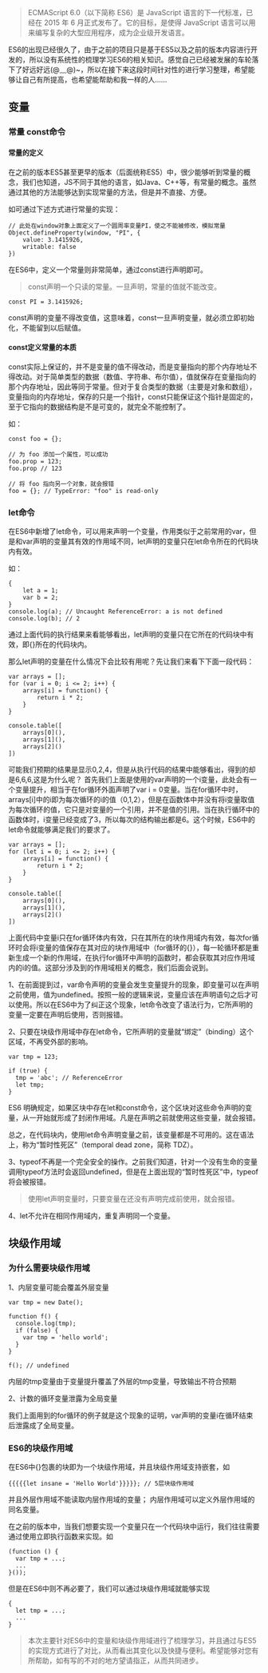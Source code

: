> ECMAScript 6.0（以下简称 ES6）是 JavaScript 语言的下一代标准，已经在 2015 年 6 月正式发布了。它的目标，是使得 JavaScript 语言可以用来编写复杂的大型应用程序，成为企业级开发语言。

ES6的出现已经很久了，由于之前的项目只是基于ES5以及之前的版本内容进行开发的，所以没有系统性的梳理学习ES6的相关知识。感觉自己已经被发展的车轮落下了好远好远(@﹏@)~，所以在接下来这段时间针对性的进行学习整理，希望能够让自己有所提高，也希望能帮助和我一样的人……

## 变量

### 常量 const命令

#### 常量的定义

在之前的版本ES5甚至更早的版本（后面统称ES5）中，很少能够听到常量的概念，我们也知道，JS不同于其他的语言，如Java、C++等，有常量的概念。虽然通过其他的方法能够达到实现常量的方法，但是并不直接、方便。

如可通过下述方式进行常量的实现：
```
// 此处在window对象上面定义了一个圆周率变量PI，使之不能被修改，模拟常量
Object.defineProperty(window, "PI", {
	value: 3.1415926,
	writable: false
})
```

在ES6中，定义一个常量则非常简单，通过const进行声明即可。
>const声明一个只读的常量。一旦声明，常量的值就不能改变。

```
const PI = 3.1415926;
```
const声明的变量不得改变值，这意味着，const一旦声明变量，就必须立即初始化，不能留到以后赋值。

#### const定义常量的本质

const实际上保证的，并不是变量的值不得改动，而是变量指向的那个内存地址不得改动。对于简单类型的数据（数值、字符串、布尔值），值就保存在变量指向的那个内存地址，因此等同于常量。但对于复合类型的数据（主要是对象和数组），变量指向的内存地址，保存的只是一个指针，const只能保证这个指针是固定的，至于它指向的数据结构是不是可变的，就完全不能控制了。

如：
```
const foo = {};

// 为 foo 添加一个属性，可以成功
foo.prop = 123;
foo.prop // 123

// 将 foo 指向另一个对象，就会报错
foo = {}; // TypeError: "foo" is read-only
```

### let命令

在ES6中新增了let命令，可以用来声明一个变量，作用类似于之前常用的var，但是和var声明的变量其有效的作用域不同，let声明的变量只在let命令所在的代码块内有效。

如：
```
{
    let a = 1;
    var b = 2;
}
console.log(a); // Uncaught ReferenceError: a is not defined
console.log(b); // 2
```
通过上面代码的执行结果来看能够看出，let声明的变量只在它所在的代码块中有效，即{}所在的代码块内。

那么let声明的变量在什么情况下会比较有用呢？先让我们来看下下面一段代码：
```
var arrays = [];
for (var i = 0; i <= 2; i++) {
	arrays[i] = function() {
		return i * 2;
	}
}

console.table([
	arrays[0](),
	arrays[1](),
	arrays[2]()
])
```
可能我们预期的结果是显示0,2,4，但是从执行代码的结果中能够看出，得到的却是6,6,6,这是为什么呢？
首先我们上面是使用的var声明的一个i变量，此处会有一个变量提升，相当于在for循环外面声明了var i = 0变量。当在for循环中时，arrays[i]中的i即为每次循环的i的值（0,1,2），但是在函数体中并没有将i变量取值为每次循环的值，它只是对变量的一个引用，并不是值的引用。当在执行循环中的函数体时，i变量已经变成了3，所以每次的结构输出都是6。这个时候，ES6中的let命令就能够满足我们的要求了。

```
var arrays = [];
for (let i = 0; i <= 2; i++) {
	arrays[i] = function() {
		return i * 2;
	}
}

console.table([
	arrays[0](),
	arrays[1](),
	arrays[2]()
])
```
上面代码中变量i只在for循环体内有效，只在其所在的块作用域内有效，每次for循环时会将i变量的值保存在其对应的块作用域中（for循环的{}），每一轮循环都是重新生成一个新的作用域，在执行for循环中声明的函数时，都会获取其对应作用域内的i的值。这部分涉及到的作用域相关的概念，我们后面会说到。

1、在前面提到过，var命令声明的变量会发生变量提升的现象，即变量可以在声明之前使用，值为undefined。按照一般的逻辑来说，变量应该在声明语句之后才可以使用。所以在ES6中为了纠正这个现象，let命令改变了语法行为，它所声明的变量一定要在声明后使用，否则报错。

2、只要在块级作用域中存在let命令，它所声明的变量就“绑定”（binding）这个区域，不再受外部的影响。

```
var tmp = 123;

if (true) {
  tmp = 'abc'; // ReferenceError
  let tmp;
}
```

ES6 明确规定，如果区块中存在let和const命令，这个区块对这些命令声明的变量，从一开始就形成了封闭作用域。凡是在声明之前就使用这些变量，就会报错。

总之，在代码块内，使用let命令声明变量之前，该变量都是不可用的。这在语法上，称为“暂时性死区”（temporal dead zone，简称 TDZ）。

3、typeof不再是一个完全安全的操作。之前我们知道，针对一个没有生命的变量调用typeof方法时会返回undefined，但是在上面出现的“暂时性死区”中，typeof将会被报错。

> 使用let声明变量时，只要变量在还没有声明完成前使用，就会报错。

4、let不允许在相同作用域内，重复声明同一个变量。

## 块级作用域

### 为什么需要块级作用域

1、内层变量可能会覆盖外层变量

```
var tmp = new Date();

function f() {
  console.log(tmp);
  if (false) {
    var tmp = 'hello world';
  }
}

f(); // undefined
```
内层的tmp变量由于变量提升覆盖了外层的tmp变量，导致输出不符合预期

2、计数的循环变量泄露为全局变量

我们上面用到的for循环的例子就是这个现象的证明，var声明的变量i在循环结束后泄露成了全局变量。

### ES6的块级作用域

在ES6中{}包裹的块即为一个块级作用域，并且块级作用域支持嵌套，如
```
{{{{{let insane = 'Hello World'}}}}}; // 5层块级作用域
```

并且外层作用域不能读取内层作用域的变量；
内层作用域可以定义外层作用域的同名变量。

在之前的版本中，当我们想要实现一个变量只在一个代码块中运行，我们往往需要通过使用立即执行函数来实现。如

```
(function () {
  var tmp = ...;
  ...
}());
```

但是在ES6中则不再必要了，我们可以通过块级作用域就能够实现

```
{
  let tmp = ...;
  ...
}
```

> 本次主要针对ES6中的变量和块级作用域进行了梳理学习，并且通过与ES5的实现方式进行了对比，从而看出其变化以及快捷与便利。希望能够对您有所帮助，如有写的不对的地方望请指正，从而共同进步。
